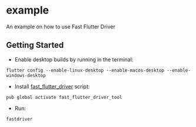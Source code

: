 # example

An example on how to use Fast Flutter Driver

## Getting Started

- Enable desktop builds by running in the terminal:
```
flutter config --enable-linux-desktop --enable-macos-desktop --enable-windows-desktop
```
- Install [fast_flutter_driver](https://github.com/tomaszpolanski/fast_flutter_driver) script:
```shell script
pub global activate fast_flutter_driver_tool
```
- Run:
```
fastdriver
```
